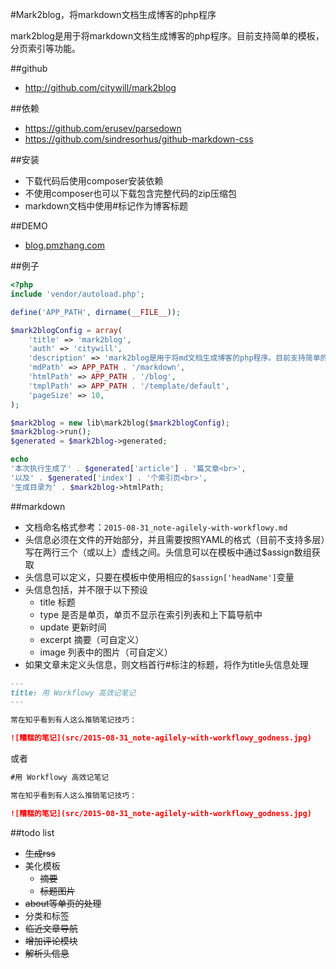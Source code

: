 #Mark2blog，将markdown文档生成博客的php程序

mark2blog是用于将markdown文档生成博客的php程序。目前支持简单的模板，分页索引等功能。

##github
* http://github.com/citywill/mark2blog

##依赖
* https://github.com/erusev/parsedown
* https://github.com/sindresorhus/github-markdown-css

##安装
* 下载代码后使用composer安装依赖
* 不使用composer也可以下载包含完整代码的zip压缩包
* markdown文档中使用#标记作为博客标题

##DEMO
* [blog.pmzhang.com](http://blog.pmzhang.com)

##例子
```php
<?php
include 'vendor/autoload.php';

define('APP_PATH', dirname(__FILE__));

$mark2blogConfig = array(
    'title' => 'mark2blog',
    'auth' => 'citywill',
    'description' => 'mark2blog是用于将md文档生成博客的php程序。目前支持简单的模板，分页索引等功能。',
    'mdPath' => APP_PATH . '/markdown',
    'htmlPath' => APP_PATH . '/blog',
    'tmplPath' => APP_PATH . '/template/default',
    'pageSize' => 10,
);

$mark2blog = new lib\mark2blog($mark2blogConfig);
$mark2blog->run();
$generated = $mark2blog->generated;

echo
'本次执行生成了' . $generated['article'] . '篇文章<br>',
'以及' . $generated['index'] . '个索引页<br>',
'生成目录为' . $mark2blog->htmlPath;
```

##markdown
* 文档命名格式参考：`2015-08-31_note-agilely-with-workflowy.md`
* 头信息必须在文件的开始部分，并且需要按照YAML的格式（目前不支持多层）写在两行三个（或以上）虚线之间。头信息可以在模板中通过$assign数组获取
* 头信息可以定义，只要在模板中使用相应的`$assign['headName']`变量
* 头信息包括，并不限于以下预设
    * title 标题
    * type 是否是单页，单页不显示在索引列表和上下篇导航中
    * update 更新时间
    * excerpt 摘要（可自定义）
    * image 列表中的图片（可自定义）
* 如果文章未定义头信息，则文档首行#标注的标题，将作为title头信息处理

```markdown
---
title: 用 Workflowy 高效记笔记
---

常在知乎看到有人这么推销笔记技巧：

![糟糕的笔记](src/2015-08-31_note-agilely-with-workflowy_godness.jpg)
```

或者

```markdown
#用 Workflowy 高效记笔记

常在知乎看到有人这么推销笔记技巧：

![糟糕的笔记](src/2015-08-31_note-agilely-with-workflowy_godness.jpg)
```

##todo list
* ~~生成rss~~
* 美化模板
    * ~~摘要~~
    * ~~标题图片~~
* ~~about等单页的处理~~
* 分类和标签
* ~~临近文章导航~~
* ~~增加评论模块~~
* ~~解析头信息~~
